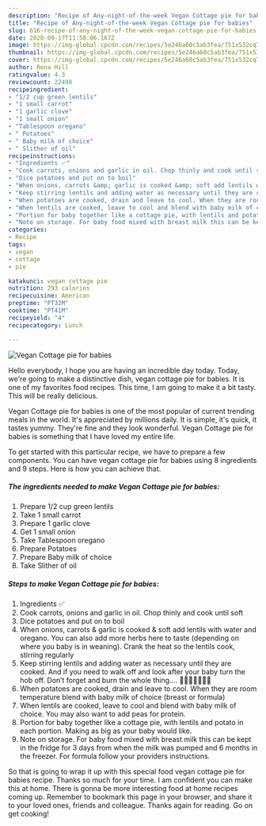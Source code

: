 ```yaml
---
description: "Recipe of Any-night-of-the-week Vegan Cottage pie for babies"
title: "Recipe of Any-night-of-the-week Vegan Cottage pie for babies"
slug: 616-recipe-of-any-night-of-the-week-vegan-cottage-pie-for-babies
date: 2020-09-17T11:58:06.167Z
image: https://img-global.cpcdn.com/recipes/5e246a60c5ab3fea/751x532cq70/vegan-cottage-pie-for-babies-recipe-main-photo.jpg
thumbnail: https://img-global.cpcdn.com/recipes/5e246a60c5ab3fea/751x532cq70/vegan-cottage-pie-for-babies-recipe-main-photo.jpg
cover: https://img-global.cpcdn.com/recipes/5e246a60c5ab3fea/751x532cq70/vegan-cottage-pie-for-babies-recipe-main-photo.jpg
author: Rena Hill
ratingvalue: 4.3
reviewcount: 22498
recipeingredient:
- "1/2 cup green lentils"
- "1 small carrot"
- "1 garlic clove"
- "1 small onion"
- "Tablespoon oregano"
- " Potatoes"
- " Baby milk of choice"
- " Slither of oil"
recipeinstructions:
- "Ingredients ✅"
- "Cook carrots, onions and garlic in oil. Chop thinly and cook until soft"
- "Dice potatoes and put on to boil"
- "When onions, carrots &amp; garlic is cooked &amp; soft add lentils with water and oregano. You can also add more herbs here to taste (depending on where you baby is in weaning). Crank the heat so the lentils cook, stirring regularly"
- "Keep stirring lentils and adding water as necessary until they are cooked. And if you need to walk off and look after your baby turn the hob off. Don’t forget and burn the whole thing.... 🙋🏻‍♀️🤦🏻‍♀️😭"
- "When potatoes are cooked, drain and leave to cool. When they are room temperature blend with baby milk of choice (breast or formula)"
- "When lentils are cooked, leave to cool and blend with baby milk of choice. You may also want to add peas for protein."
- "Portion for baby together like a cottage pie, with lentils and potato in each portion. Making as big as your baby would like."
- "Note on storage. For baby food mixed with breast milk this can be kept in the fridge for 3 days from when the milk was pumped and 6 months in the freezer. For formula follow your providers instructions."
categories:
- Recipe
tags:
- vegan
- cottage
- pie

katakunci: vegan cottage pie 
nutrition: 293 calories
recipecuisine: American
preptime: "PT32M"
cooktime: "PT41M"
recipeyield: "4"
recipecategory: Lunch

---
```



![Vegan Cottage pie for babies](https://img-global.cpcdn.com/recipes/5e246a60c5ab3fea/751x532cq70/vegan-cottage-pie-for-babies-recipe-main-photo.jpg)

Hello everybody, I hope you are having an incredible day today. Today, we're going to make a distinctive dish, vegan cottage pie for babies. It is one of my favorites food recipes. This time, I am going to make it a bit tasty. This will be really delicious.



Vegan Cottage pie for babies is one of the most popular of current trending meals in the world. It's appreciated by millions daily. It is simple, it's quick, it tastes yummy. They're fine and they look wonderful. Vegan Cottage pie for babies is something that I have loved my entire life.


To get started with this particular recipe, we have to prepare a few components. You can have vegan cottage pie for babies using 8 ingredients and 9 steps. Here is how you can achieve that.

<!--inarticleads1-->

##### The ingredients needed to make Vegan Cottage pie for babies:

1. Prepare 1/2 cup green lentils
1. Take 1 small carrot
1. Prepare 1 garlic clove
1. Get 1 small onion
1. Take Tablespoon oregano
1. Prepare  Potatoes
1. Prepare  Baby milk of choice
1. Take  Slither of oil




<!--inarticleads2-->

##### Steps to make Vegan Cottage pie for babies:

1. Ingredients ✅
1. Cook carrots, onions and garlic in oil. Chop thinly and cook until soft
1. Dice potatoes and put on to boil
1. When onions, carrots &amp; garlic is cooked &amp; soft add lentils with water and oregano. You can also add more herbs here to taste (depending on where you baby is in weaning). Crank the heat so the lentils cook, stirring regularly
1. Keep stirring lentils and adding water as necessary until they are cooked. And if you need to walk off and look after your baby turn the hob off. Don’t forget and burn the whole thing.... 🙋🏻‍♀️🤦🏻‍♀️😭
1. When potatoes are cooked, drain and leave to cool. When they are room temperature blend with baby milk of choice (breast or formula)
1. When lentils are cooked, leave to cool and blend with baby milk of choice. You may also want to add peas for protein.
1. Portion for baby together like a cottage pie, with lentils and potato in each portion. Making as big as your baby would like.
1. Note on storage. For baby food mixed with breast milk this can be kept in the fridge for 3 days from when the milk was pumped and 6 months in the freezer. For formula follow your providers instructions.




So that is going to wrap it up with this special food vegan cottage pie for babies recipe. Thanks so much for your time. I am confident you can make this at home. There is gonna be more interesting food at home recipes coming up. Remember to bookmark this page in your browser, and share it to your loved ones, friends and colleague. Thanks again for reading. Go on get cooking!
